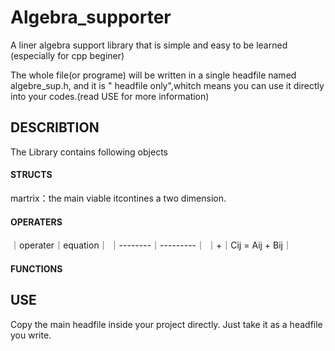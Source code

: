 # Algebra_supporter
A liner algebra support library that is simple and easy to be learned (especially for cpp beginer)

The whole file(or programe) will be written in a single headfile named algebre_sup.h, and it is " headfile only",whitch means you can use it directly into your codes.(read USE for more information)
## DESCRIBTION
The Library contains following objects
#### STRUCTS
martrix：the main viable itcontines a two dimension. 

#### OPERATERS
｜operater｜equation｜
｜--------｜---------｜
｜+｜Cij = Aij + Bij｜


#### FUNCTIONS

## USE
Copy the main headfile inside your project directly. Just take it as a headfile you write.
